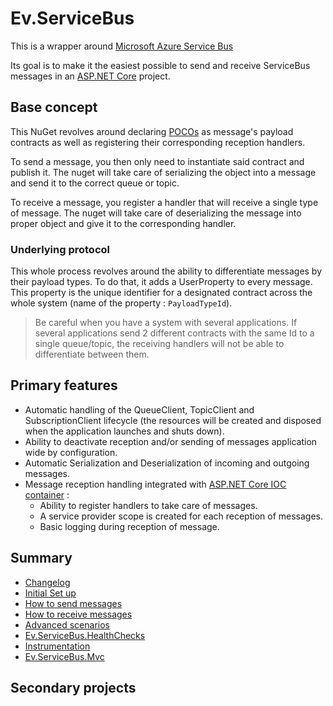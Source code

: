 # Ev.ServiceBus

This is a wrapper around [Microsoft Azure Service Bus](https://www.nuget.org/packages/Microsoft.Azure.ServiceBus/)

Its goal is to make it the easiest possible to send and receive ServiceBus messages in an [ASP.NET Core](https://docs.microsoft.com/en-us/aspnet/core/?view=aspnetcore-2.2) project.

## Base concept

This NuGet revolves around declaring [POCOs](https://en.wikipedia.org/wiki/Plain_old_CLR_object) 
as message's payload contracts as well as registering their corresponding reception handlers.

To send a message, you then only need to instantiate said contract and publish it. 
The nuget will take care of serializing the object into a message and send it to the correct queue or topic. 

To receive a message, you register a handler that will receive a single type of message. 
The nuget will take care of deserializing the message into proper object and give it to the corresponding handler.

### Underlying protocol

This whole process revolves around the ability to differentiate messages by their payload types. 
To do that, it adds a UserProperty to every message. This property is the unique identifier for a designated contract 
across the whole system (name of the property : `PayloadTypeId`). 

> Be careful when you have a system with several applications. If several applications send 2 different contracts 
> with the same Id to a single queue/topic, the receiving handlers will not be able to differentiate between them.

## Primary features

- Automatic handling of the QueueClient, TopicClient and SubscriptionClient lifecycle (the resources will be created and disposed when the application launches and shuts down).
- Ability to deactivate reception and/or sending of messages application wide by configuration.
- Automatic Serialization and Deserialization of incoming and outgoing messages.
- Message reception handling integrated with [ASP.NET Core IOC container](https://www.nuget.org/packages/Microsoft.Extensions.DependencyInjection.Abstractions/) :
  - Ability to register handlers to take care of messages.
  - A service provider scope is created for each reception of messages.
  - Basic logging during reception of message.

## Summary

* [Changelog](./docs/CHANGELOG.md)
* [Initial Set up](./docs/SetUp.md)
* [How to send messages](./docs/SendMessages.md)
* [How to receive messages](./docs/ReceiveMessages.md)
* [Advanced scenarios](./docs/AdvancedScenarios.md)
* [Ev.ServiceBus.HealthChecks](./docs/Ev.ServiceBus.HealthChecks.md)
* [Instrumentation](./docs/Instrumentation.md)
* [Ev.ServiceBus.Mvc](./docs/Ev.ServiceBus.Mvc.md)

## Secondary projects
